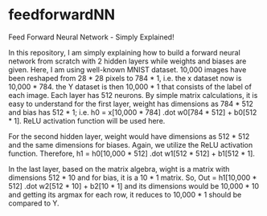 # feedforwardNN
Feed Forward Neural Network - Simply Explained!

In this repository, I am simply explaining how to build a forward neural network from scratch with 2 hidden layers while weights and biases are given. Here, I am using well-known MNIST dataset. 10,000 images have been reshaped from 28 * 28 pixels to 784 * 1, i.e. the x dataset now is 10,000 * 784. the Y dataset is then 10,000 * 1 that consists of the label of each image. Each layer has 512 neurons. By simple matrix calculations, it is easy to understand for the first layer, weight has dimensions as 784 * 512 and bias has 512 * 1; i.e. h0 = x[10,000 * 784] .dot w0[784 * 512] + b0[512 * 1]. ReLU activation function will be used here.

For the second hidden layer, weight would have dimensions as 512 * 512 and the same dimensions for biases. Again, we utilize the ReLU activation function. Therefore, h1 = h0[10,000 * 512] .dot w1[512 * 512] + b1[512 * 1].

In the last layer, based on the matrix algebra, wight is a matrix with dimensions 512 * 10 and for bias, it is a 10 * 1 matrix. So, Out = h1[10,000 * 512] .dot w2[512 * 10] + b2[10 * 1] and its dimensions would be 10,000 * 10 and getting its argmax for each row, it reduces to 10,000 * 1 should be compared to Y.
